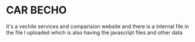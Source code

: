 # CAR BECHO
 it's a vechile services and comparision website and there  is a internal file in the file I uploaded which is also having the javascript files and other data
